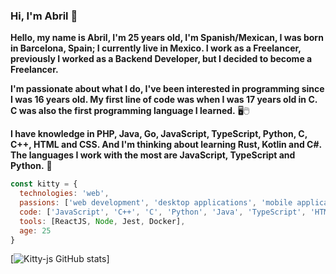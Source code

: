 ### Hi, I'm Abril 👋

**Hello, my name is Abril, I'm 25 years old, I'm Spanish/Mexican, I was born in Barcelona, Spain; I currently live in Mexico. I work as a Freelancer, previously I worked as a Backend Developer, but I decided to become a Freelancer.**

**I'm passionate about what I do, I've been interested in programming since I was 16 years old. My first line of code was when I was 17 years old in C. C was also the first programming language I learned.** 🖥️🖱️

**I have knowledge in PHP, Java, Go, JavaScript, TypeScript, Python, C, C++, HTML and CSS. And I'm thinking about learning Rust, Kotlin and C#. The languages I work with the most are JavaScript, TypeScript and Python.** 💜

```js
const kitty = {
  technologies: 'web',
  passions: ['web development', 'desktop applications', 'mobile applications'],
  code: ['JavaScript', 'C++', 'C', 'Python', 'Java', 'TypeScript', 'HTML', 'CSS', 'PHP', 'Go'],
  tools: [ReactJS, Node, Jest, Docker],
  age: 25
}
```
[![Kitty-js GitHub stats](https://github-readme-stats.vercel.app/api?username=Kitty-js)]

<!--
**Kitty-js/Kitty-js** is a ✨ _special_ ✨ repository because its `README.md` (this file) appears on your GitHub profile.

Here are some ideas to get you started:

- 🔭 I’m currently working on ...
- 🌱 I’m currently learning ...
- 👯 I’m looking to collaborate on ...
- 🤔 I’m looking for help with ...
- 💬 Ask me about ...
- 📫 How to reach me: ...
- 😄 Pronouns: ...
- ⚡ Fun fact: ...
-->

